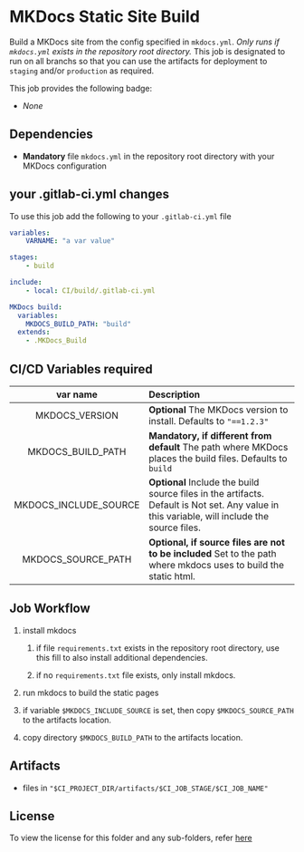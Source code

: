 # MKDocs Static Site Build
Build a MKDocs site from the config specified in `mkdocs.yml`. _Only runs if `mkdocs.yml` exists in the repository root directory._ This job is designated to run on all branchs so that you can use the artifacts for deployment to `staging` and/or `production` as required.

This job provides the following badge:

- _None_

## Dependencies

- **Mandatory** file `mkdocs.yml` in the repository root directory with your MKDocs configuration

## your .gitlab-ci.yml changes
To use this job add the following to your `.gitlab-ci.yml` file

``` yaml
variables:
    VARNAME: "a var value"

stages:
    - build

include:
    - local: CI/build/.gitlab-ci.yml

MKDocs build:
  variables:
    MKDOCS_BUILD_PATH: "build"
  extends:
    - .MKDocs_Build

```

## CI/CD Variables required

| var name | Description |
|:----:|:----|
| MKDOCS_VERSION | **Optional** The MKDocs version to install. Defaults to `"==1.2.3"` |
| MKDOCS_BUILD_PATH | **Mandatory, if different from default** The path where MKDocs places the build files. Defaults to `build` |
| MKDOCS_INCLUDE_SOURCE | **Optional** Include the build source files in the artifacts. Default is Not set. Any value in this variable, will include the source files. |
| MKDOCS_SOURCE_PATH | **Optional, if source files are not to be included** Set to the path where mkdocs uses to build the static html. |

## Job Workflow

1. install mkdocs

    1. if file `requirements.txt` exists in the repository root directory, use this fill to also install additional dependencies.

    1. if no `requirements.txt` file exists, only install mkdocs.

1. run mkdocs to build the static pages

1. if variable `$MKDOCS_INCLUDE_SOURCE` is set, then copy `$MKDOCS_SOURCE_PATH` to the artifacts location.

1. copy directory `$MKDOCS_BUILD_PATH` to the artifacts location.


## Artifacts

- files in `"$CI_PROJECT_DIR/artifacts/$CI_JOB_STAGE/$CI_JOB_NAME"`

## License
To view the license for this folder and any sub-folders, refer [here](https://gitlab.com/nofusscomputing/projects/gitlab-ci)
